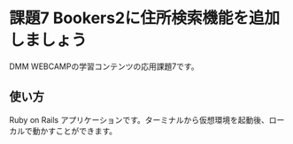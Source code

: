 # 課題7 Bookers2に住所検索機能を追加しましょう

DMM WEBCAMPの学習コンテンツの応用課題7です。

## 使い方

Ruby on Rails アプリケーションです。ターミナルから仮想環境を起動後、ローカルで動かすことができます。

